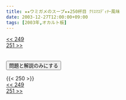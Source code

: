 ```yaml
---
title: ★★ウミガメのスープ★★250杯目 ｸﾘｽﾏｽﾃﾞｨﾅｰ風味
date: 2003-12-27T12:00:00+09:00
tags: [2003年,オカルト板]
---
```

<div class="th_left"><a href="../249"><< 249</a></div>
<div class="th_right"><a href="../251">251 >></a></div>
<br><br>
<script src="../../js/cupsoup.js"></script>
<form>
<input type="button" value="問題と解説のみにする" onClick="toggleCupsoup()">
</form>
{{< 250 >}}
<div class="th_left"><a href="../249"><< 249</a></div>
<div class="th_right"><a href="../251">251 >></a></div>